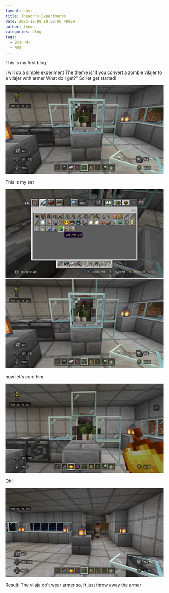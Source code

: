 ```yaml
---
layout: post
title: Theaon's Experiments
date: 2023-12-09 19:50:00 +0900
author: theon
categories: blog
tags:
  - 일상이야기
  - 게임
---
```


This is my first blog 

I will do  a simple experiment 
The theme is"If you convert a zombie vilajer to a vilajer with armer What do I get?"
So let get started!

<div align="center"><img src="/assets/img/post/02-0000.png"/></div>

This is my set

<div align="center"><img src="/assets/img/post/02-0003.png"/></div>

<div align="center"><img src="/assets/img/post/02-0001.png"/></div>

now let's cure him.

<div align="center"><img src="/assets/img/post/02-0004.png"/></div>

Oh!

<div align="center"><img src="/assets/img/post/02-0002.png"/></div>

Result: The vilaje do't wear armer so, it just throw away the armer
